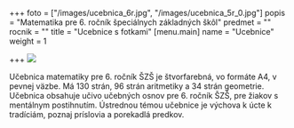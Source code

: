 +++
foto = ["/images/ucebnica_6r.jpg", "/images/ucebnica_5r_0.jpg"]
popis = "Matematika pre 6. ročník špeciálnych základných škôl"
predmet = ""
rocnik = ""
title = "Ucebnice s fotkami"
[menu.main]
name = "Ucebnice"
weight = 1

+++
![](/images/ucebnica_6r.jpg)

Učebnica matematiky pre 6. ročník ŠZŠ je štvorfarebná, vo formáte A4, v pevnej väzbe. Má 130 strán, 96 strán aritmetiky a 34 strán geometrie.  Učebnica obsahuje učivo učebných osnov pre 6. ročník ŠZŠ, pre žiakov s mentálnym postihnutím. Ústrednou témou učebnice je výchova k úcte k tradíciám, poznaj príslovia a porekadlá predkov.